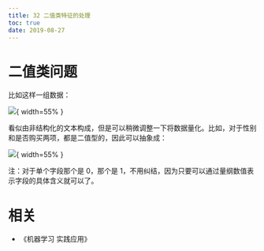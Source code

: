 ```yaml
---
title: 32 二值类特征的处理
toc: true
date: 2019-08-27
---
```



# 二值类问题


比如这样一组数据：


![](http://images.iterate.site/blog/image/180728/5bgffHeiAk.png?imageslim){ width=55% }

看似由非结构化的文本构成，但是可以稍微调整一下将数据量化。比如，对于性别和是否购买两项，都是二值型的，因此可以抽象成：


![](http://images.iterate.site/blog/image/180728/5daLi044Ej.png?imageslim){ width=55% }

注：对于单个字段那个是 0，那个是 1，不用纠结，因为只要可以通过量纲数值表示字段的具体含义就可以了。







# 相关

- 《机器学习 实践应用》
